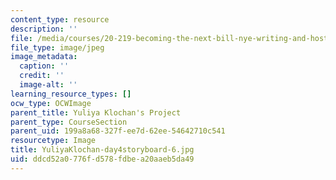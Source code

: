 ```yaml
---
content_type: resource
description: ''
file: /media/courses/20-219-becoming-the-next-bill-nye-writing-and-hosting-the-educational-show-january-iap-2015/ddcd52a0776fd578fdbea20aaeb5da49_YuliyaKlochan-day4storyboard-6.jpg
file_type: image/jpeg
image_metadata:
  caption: ''
  credit: ''
  image-alt: ''
learning_resource_types: []
ocw_type: OCWImage
parent_title: Yuliya Klochan's Project
parent_type: CourseSection
parent_uid: 199a8a68-327f-ee7d-62ee-54642710c541
resourcetype: Image
title: YuliyaKlochan-day4storyboard-6.jpg
uid: ddcd52a0-776f-d578-fdbe-a20aaeb5da49
---
```

